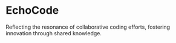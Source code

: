 # EchoCode
Reflecting the resonance of collaborative coding efforts, fostering innovation through shared knowledge.
